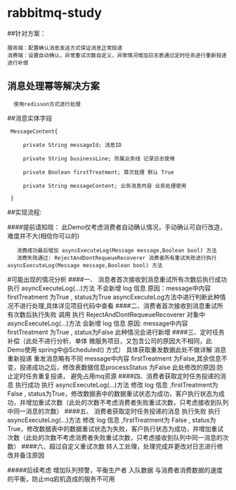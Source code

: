 # rabbitmq-study
 
   ##针对方案：  
 
    服务端：配置确认消息发送方式保证消息正常投递  
    消费端：设置自动确认，异常重试次数自定义，异常情况增加日志表通过定时任务进行重新投递进行补偿  
   
   ## 消息处理幂等解决方案
      使用redisson方式进行处理

   ##消息实体字段


     MessageContent{
   
         private String messageId; 消息ID
     
         private String businessLine; 所属业务线 记录日志使用
     
         private Boolean firstTreatment; 首次处理 默认 True
     
         private String messageContent; 业务消息内容 业务处理使用
         
     }
     
   ##实现流程:

   ####提前请知晓：
   此Demo仅考虑消费者自动确认情况，手动确认可自行改造，难度并不大(相信你可以的)
   
       消费成功最后增加 asyncExecuteLog(Message message,Boolean bool) 方法
       消费失败通过: RejectAndDontRequeueRecoverer 消费者所有重试失败进行执行 asyncExecuteLog(Message message,Boolean bool) 方法
       
   #可能出现的情况分析
   ####一、 消息者首次接收到消息重试所有次数后执行成功
     执行 asyncExecuteLog(...)方法 不会新增 log 信息
     原因：message中内容 firstTreatment 为True , status为True  asyncExecuteLog方法中进行判断此种情况不进行处理,具体详见项目代码中查看
   ####二、消费者首次接收到消息重试所有次数后执行失败
     调用 执行 RejectAndDontRequeueRecoverer 对象中asyncExecuteLog(...)方法 会新增 log 信息 
     原因: message中内容 firstTreatment 为True , status为False 此种情况会进行新增
   ####三、定时任务补偿（此处不进行分析、单体 微服务项目，又包含公司的原因大不相同，此Demo使用 spring中@Scheduled() 方式）
     具体获取重发数据此处不做详解
     消息重新投递 重发消息略有不同 message中内容 firstTreatment 为False,其余信息不变，投递成功之后，修改表数据信息processStatus 为False 此处修改的原因:防止定时任务重复投递，
     避免占用mq资源
   ####四、消费者获取定时任务投递的消息 执行成功
      执行 asyncExecuteLog(...)方法 修改 log 信息 ,firstTreatment为 False , status为True，修改数据表中的数据重试状态为成功，客户执行状态为成功，并增加重试次数（此处的次数不考虑消费者失败重试次数，只考虑接收到队列中同一消息的次数）
   ####五、 消费者获取定时任务投递的消息 执行失败
      执行 asyncExecuteLog(...)方法 修改 log 信息 ,firstTreatment为 False , status为True，修改数据表中的数据重试状态为失败，客户执行状态为成功，并增加重试次数（此处的次数不考虑消费者失败重试次数，只考虑接收到队列中同一消息的次数）
   ####六、超过自定义重试次数
      转人工处理，处理完成并更改对日志进行修改并备注原因
  
  
  
   #####后续考虑
   增加队列预警，平衡生产者 入队数据  与消费者消费数据的速度的平衡，防止mq宕机造成的服务不可用